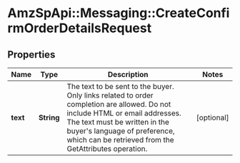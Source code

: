 # AmzSpApi::Messaging::CreateConfirmOrderDetailsRequest

## Properties
Name | Type | Description | Notes
------------ | ------------- | ------------- | -------------
**text** | **String** | The text to be sent to the buyer. Only links related to order completion are allowed. Do not include HTML or email addresses. The text must be written in the buyer&#x27;s language of preference, which can be retrieved from the GetAttributes operation. | [optional] 

